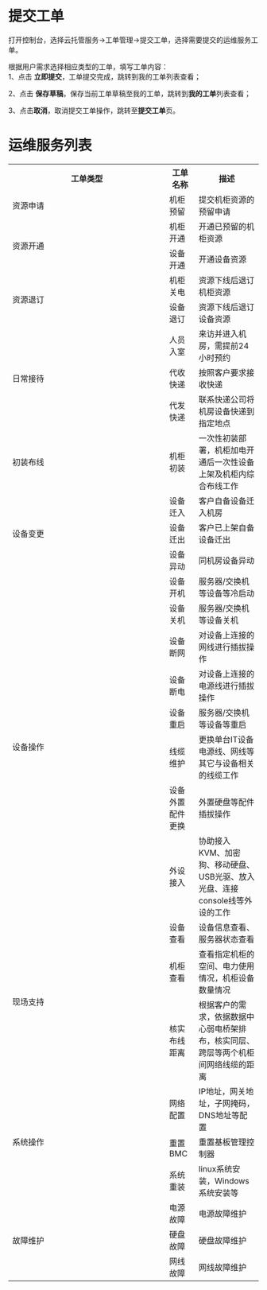 # 提交工单

打开控制台，选择云托管服务->工单管理->提交工单，选择需要提交的运维服务工单。</br>

根据用户需求选择相应类型的工单，填写工单内容：</br>
1、点击 **立即提交**，工单提交完成，跳转到我的工单列表查看；</br>

2、点击 **保存草稿**，保存当前工单草稿至我的工单，跳转到**我的工单**列表查看；</br>

3、点击**取消**，取消提交工单操作，跳转至**提交工单**页。</br>

# 运维服务列表

<table>
	<tr>
	    <th style="width:300px;">工单类型</th>
	    <th>工单名称</th>
	    <th>描述</th>  
	</tr >
	<tr>
	    <td >资源申请</td>
	    <td>机柜预留</td>
	    <td>提交机柜资源的预留申请</td>
	</tr>
	<tr >
	    <td rowspan="2">资源开通</td>
	    <td>机柜开通</td>
	    <td>开通已预留的机柜资源</td>
	</tr>
	<tr>
	    <td>设备开通</td>
	    <td>开通设备资源</td>
	</tr>
	<tr >
	    <td rowspan="2">资源退订</td>
	    <td>机柜关电</td>
	    <td>资源下线后退订机柜资源</td>
	</tr>
	<tr>
	    <td>设备退订</td>
	    <td>资源下线后退订设备资源</td>
	</tr>
	<tr >
	    <td rowspan="3">日常接待</td>
	    <td>人员入室</td>
	    <td>来访并进入机房，需提前24小时预约</td>
	</tr>
	<tr>
	    <td>代收快递</td>
	    <td>按照客户要求接收快递</td>
	</tr>
	<tr>
	    <td>代发快递</td>
	    <td>联系快递公司将机房设备快递到指定地点</td>
	</tr>
	<tr>
	    <td >初装布线</td>
	    <td>机柜初装</td>
	    <td>一次性初装部署，机柜加电开通后一次性设备上架及机柜内综合布线工作</td>
	</tr>
	<tr >
	    <td rowspan="3">设备变更</td>
	    <td>设备迁入</td>
	    <td>客户自备设备迁入机房</td>
	</tr>
	<tr>
	    <td>设备迁出</td>
	    <td>客户已上架自备设备迁出</td>
	</tr>
	<tr>
	    <td>设备异动</td>
	    <td>同机房设备异动</td>
	</tr>
	<tr >
	    <td rowspan="8">设备操作</td>
	    <td>设备开机</td>
	    <td>服务器/交换机等设备等冷启动</td>
	</tr>
	<tr>
	    <td>设备关机</td>
	    <td>服务器/交换机等设备关机</td>
	</tr>
	<tr>
	    <td>设备断网</td>
	    <td>对设备上连接的网线进行插拔操作</td>
	</tr>
	<tr>
	    <td>设备断电</td>
	    <td>对设备上连接的电源线进行插拔操作</td>
	</tr>
	<tr>
	    <td>设备重启</td>
	    <td>服务器/交换机等设备等重启</td>
	</tr>
	<tr>
	    <td>线缆维护</td>
	    <td>更换单台IT设备电源线、网线等其它与设备相关的线缆工作</td>
	</tr>
	<tr>
	    <td>设备外置配件更换</td>
	    <td>外置硬盘等配件插拔操作</td>
	</tr>
	<tr>
	    <td>外设接入</td>
	    <td>协助接入KVM、加密狗、移动硬盘、USB光驱、放入光盘、连接console线等外设的工作</td>
	</tr>
	<tr >
	    <td rowspan="3">现场支持</td>
	    <td>设备查看</td>
	    <td>设备信息查看、服务器状态查看</td>
	</tr>
	<tr>
	    <td>机柜查看</td>
	    <td>查看指定机柜的空间、电力使用情况，机柜设备数量情况</td>
	</tr>
	<tr>
	    <td>核实布线距离</td>
	    <td>根据客户的需求，依据数据中心弱电桥架排布，核实同层、跨层等两个机柜间网络线缆的距离</td>
	</tr>
	<tr >
	    <td rowspan="3">系统操作</td>
	    <td>网络配置</td>
	    <td>IP地址，网关地址，子网掩码，DNS地址等配置</td>
	</tr>
	<tr>
	    <td>重置BMC</td>
	    <td>重置基板管理控制器</td>
	</tr>
	<tr>
	    <td>系统重装</td>
	    <td>linux系统安装，Windows系统安装等</td>
	</tr>
	<tr >
	    <td rowspan="3">故障维护</td>
	    <td>电源故障</td>
	    <td>电源故障维护</td>
	</tr>
	<tr>
	    <td>硬盘故障</td>
	    <td>硬盘故障维护</td>
	</tr>
	<tr>
	    <td>网线故障</td>
	    <td>网线故障维护</td>
	</tr>
</table>


